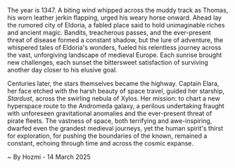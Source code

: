 
The year is 1347.  A biting wind whipped across the muddy track as Thomas, his worn leather jerkin flapping, urged his weary horse onward.  Ahead lay the rumored city of Eldoria, a fabled place said to hold unimaginable riches and ancient magic.  Bandits, treacherous passes, and the ever-present threat of disease formed a constant shadow, but the lure of adventure, the whispered tales of Eldoria's wonders, fueled his relentless journey across the vast, unforgiving landscape of medieval Europe.  Each sunrise brought new challenges, each sunset the bittersweet satisfaction of surviving another day closer to his elusive goal.

Centuries later, the stars themselves became the highway.  Captain Elara, her face etched with the harsh beauty of space travel, guided her starship, *Stardust*, across the swirling nebula of Xylos.  Her mission: to chart a new hyperspace route to the Andromeda galaxy, a perilous undertaking fraught with unforeseen gravitational anomalies and the ever-present threat of pirate fleets.  The vastness of space, both terrifying and awe-inspiring, dwarfed even the grandest medieval journeys, yet the human spirit's thirst for exploration, for pushing the boundaries of the known, remained a constant, echoing through time and across the cosmic expanse.

~ By Hozmi - 14 March 2025
